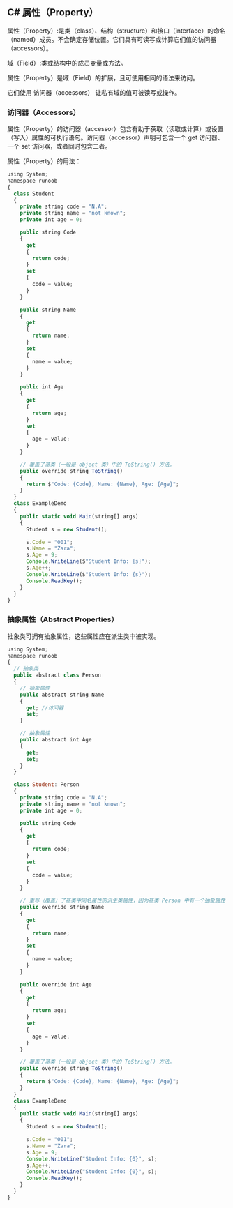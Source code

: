 ## C# 属性（Property）
属性（Property）:是类（class）、结构（structure）和接口（interface）的命名（named）成员。不会确定存储位置。它们具有可读写或计算它们值的访问器（accessors）。

域（Field）:类或结构中的成员变量或方法。

属性（Property）是域（Field）的扩展，且可使用相同的语法来访问。

它们使用 访问器（accessors） 让私有域的值可被读写或操作。

### 访问器（Accessors）
属性（Property）的访问器（accessor）包含有助于获取（读取或计算）或设置（写入）属性的可执行语句。访问器（accessor）声明可包含一个 get 访问器、一个 set 访问器，或者同时包含二者。

属性（Property）的用法：

```javascript
using System;
namespace runoob
{
  class Student
  {
    private string code = "N.A";
    private string name = "not known";
    private int age = 0;

    public string Code
    {
      get
      {
        return code;
      }
      set
      {
        code = value;
      }
    }

    public string Name
    {
      get
      {
        return name;
      }
      set
      {
        name = value;
      }
    }

    public int Age
    {
      get
      {
        return age;
      }
      set
      {
        age = value;
      }
    }

    // 覆盖了基类（一般是 object 类）中的 ToString() 方法。
    public override string ToString()
    {
      return $"Code: {Code}, Name: {Name}, Age: {Age}";
    }
  }
  class ExampleDemo
  {
    public static void Main(string[] args)
    {
      Student s = new Student();

      s.Code = "001";
      s.Name = "Zara";
      s.Age = 9;
      Console.WriteLine($"Student Info: {s}");
      s.Age++;
      Console.WriteLine($"Student Info: {s}");
      Console.ReadKey();
    }
  }
}
```

### 抽象属性（Abstract Properties）
抽象类可拥有抽象属性，这些属性应在派生类中被实现。

```javascript
using System;
namespace runoob
{
  // 抽象类
  public abstract class Person
  {
    // 抽象属性
    public abstract string Name
    {
      get; //访问器
      set;
    }

    // 抽象属性
    public abstract int Age
    {
      get;
      set;
    }
  }

  class Student: Person
  {
    private string code = "N.A";
    private string name = "not known";
    private int age = 0;

    public string Code
    {
      get
      {
        return code;
      }
      set
      {
        code = value;
      }
    }

    // 重写（覆盖）了基类中同名属性的派生类属性，因为基类 Person 中有一个抽象属性 Name
    public override string Name
    {
      get
      {
        return name;
      }
      set
      {
        name = value;
      }
    }

    public override int Age
    {
      get
      {
        return age;
      }
      set
      {
        age = value;
      }
    }

    // 覆盖了基类（一般是 object 类）中的 ToString() 方法。
    public override string ToString()
    {
      return $"Code: {Code}, Name: {Name}, Age: {Age}";
    }
  }
  class ExampleDemo
  {
    public static void Main(string[] args)
    {
      Student s = new Student();

      s.Code = "001";
      s.Name = "Zara";
      s.Age = 9;
      Console.WriteLine("Student Info: {0}", s);
      s.Age++;
      Console.WriteLine("Student Info: {0}", s);
      Console.ReadKey();
    }
  }
}
```
